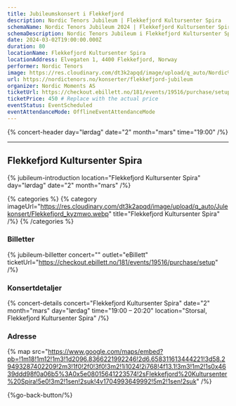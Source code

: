 ```yaml
---
title: Jubileumskonsert i Flekkefjord
description: Nordic Tenors Jubileum | Flekkefjord Kultursenter Spira
schemaName: Nordic Tenors Jubileum 2024 | Flekkefjord Kultursenter Spira
schemaDescription: Nordic Tenors Jubileum i Flekkefjord Kultursenter Spira
date: 2024-03-02T19:00:00.000Z
duration: 80
locationName: Flekkefjord Kultursenter Spira
locationAddress: Elvegaten 1, 4400 Flekkefjord, Norway
performer: Nordic Tenors
image: https://res.cloudinary.com/dt3k2apqd/image/upload/q_auto/Nordic%20Tenors/OG%20images/Jubileum/Flekkefjord_xflzsf.webp
url: https://nordictenors.no/konserter/flekkefjord-jubileum
organizer: Nordic Moments AS
ticketUrl: https://checkout.ebillett.no/181/events/19516/purchase/setup
ticketPrice: 450 # Replace with the actual price
eventStatus: EventScheduled
eventAttendanceMode: OfflineEventAttendanceMode
---
```


{% concert-header day="lørdag" date="2" month="mars" time="19:00" /%}

---

## Flekkefjord Kultursenter Spira

{% jubileum-introduction location="Flekkefjord Kultursenter Spira" day="lørdag" date="2" month="mars" /%}

{% categories %}
{% category imageUrl="https://res.cloudinary.com/dt3k2apqd/image/upload/q_auto/Julekonsert/Flekkefjord_kyzmwo.webp" title="Flekkefjord Kultursenter Spira" /%}
{% /categories %}

### Billetter

{% jubileum-billetter concert="" outlet="eBillett" ticketUrl="https://checkout.ebillett.no/181/events/19516/purchase/setup" /%}

### Konsertdetaljer

{% concert-details concert="Flekkefjord Kultursenter Spira" date="2" month="mars" day="lørdag" time="19:00 – 20:20" location="Storsal, Flekkefjord Kultursenter Spira" /%}

### Adresse

{% map src="https://www.google.com/maps/embed?pb=!1m18!1m12!1m3!1d2096.8366221992246!2d6.658311613444221!3d58.29493287402209!2m3!1f0!2f0!3f0!3m2!1i1024!2i768!4f13.1!3m3!1m2!1s0x4639ddd98f0a06b5%3A0x5e08015641223574!2sFlekkefjord%20Kultursenter%20Spira!5e0!3m2!1sen!2suk!4v1704993649992!5m2!1sen!2suk" /%}

{%go-back-button/%}
